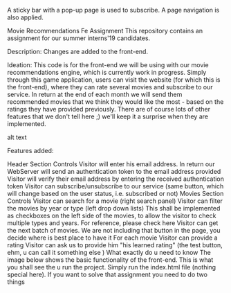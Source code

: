 A sticky bar with a pop-up page is used to subscribe. 
A page navigation is also applied.

Movie Recommendations Fe Assignment
This repository contains an assignment for our summer interns'19 candidates.

Description:
Changes are added to the front-end.

Ideation:
This code is for the front-end we will be using with our movie recommendations engine, which is currently work in progress. Simply through this game application, users can visit the website (for which this is the front-end), where they can rate several movies and subscribe to our service. In return at the end of each month we will send them recommended movies that we think they would like the most - based on the ratings they have provided previously. There are of course lots of other features that we don't tell here ;) we'll keep it a surprise when they are implemented.

alt text

Features added:

Header Section Controls
Visitor will enter his email address. In return our WebServer will send an authentication token to the email address provided
Visitor will verify their email address by entering the received authentication token
Visitor can subscribe/unsubscribe to our service (same button, which will change based on the user status, i.e. subscribed or not)
Movies Section Controls
Visitor can search for a movie (right search panel)
Visitor can filter the movies by year or type (left drop down lists)
This shall be implemented as checkboxes on the left side of the movies, to allow the visitor to check multiple types and years.
For reference, please check here
Visitor can get the next batch of movies. We are not including that button in the page, you decide where is best place to have it
For each movie
Visitor can provide a rating
Visitor can ask us to provide him "his learned rating" (the test button, ehm, u can call it something else )
What exactly do u need to know
The image below shows the basic functionality of the front-end. This is what you shall see the u run the project. Simply run the index.html file (nothing special here). If you want to solve that assignment you need to do two things
